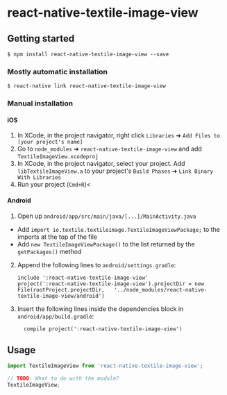 
# react-native-textile-image-view

## Getting started

`$ npm install react-native-textile-image-view --save`

### Mostly automatic installation

`$ react-native link react-native-textile-image-view`

### Manual installation


#### iOS

1. In XCode, in the project navigator, right click `Libraries` ➜ `Add Files to [your project's name]`
2. Go to `node_modules` ➜ `react-native-textile-image-view` and add `TextileImageView.xcodeproj`
3. In XCode, in the project navigator, select your project. Add `libTextileImageView.a` to your project's `Build Phases` ➜ `Link Binary With Libraries`
4. Run your project (`Cmd+R`)<

#### Android

1. Open up `android/app/src/main/java/[...]/MainActivity.java`
  - Add `import io.textile.textileimage.TextileImageViewPackage;` to the imports at the top of the file
  - Add `new TextileImageViewPackage()` to the list returned by the `getPackages()` method
2. Append the following lines to `android/settings.gradle`:
  	```
  	include ':react-native-textile-image-view'
  	project(':react-native-textile-image-view').projectDir = new File(rootProject.projectDir, 	'../node_modules/react-native-textile-image-view/android')
  	```
3. Insert the following lines inside the dependencies block in `android/app/build.gradle`:
  	```
      compile project(':react-native-textile-image-view')
  	```


## Usage
```javascript
import TextileImageView from 'react-native-textile-image-view';

// TODO: What to do with the module?
TextileImageView;
```
  